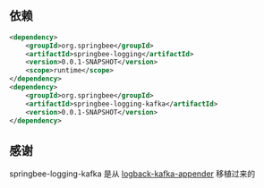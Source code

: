 ## 依赖

```xml
<dependency>
    <groupId>org.springbee</groupId>
    <artifactId>springbee-logging</artifactId>
    <version>0.0.1-SNAPSHOT</version>
    <scope>runtime</scope>
</dependency>
<dependency>
    <groupId>org.springbee</groupId>
    <artifactId>springbee-logging-kafka</artifactId>
    <version>0.0.1-SNAPSHOT</version>
</dependency>
```

## 感谢

springbee-logging-kafka 是从 [logback-kafka-appender](https://github.com/danielwegener/logback-kafka-appender) 移植过来的